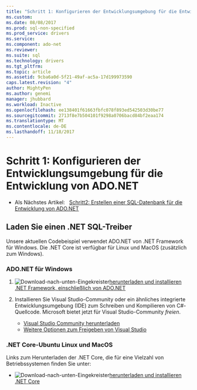 ```yaml
---
title: "Schritt 1: Konfigurieren der Entwicklungsumgebung für die Entwicklung von ADO.NET | Microsoft Docs"
ms.custom: 
ms.date: 08/08/2017
ms.prod: sql-non-specified
ms.prod_service: drivers
ms.service: 
ms.component: ado-net
ms.reviewer: 
ms.suite: sql
ms.technology: drivers
ms.tgt_pltfrm: 
ms.topic: article
ms.assetid: 9cba6a0d-5f21-49af-ac5a-17d199973590
caps.latest.revision: "4"
author: MightyPen
ms.author: genemi
manager: jhubbard
ms.workload: Inactive
ms.openlocfilehash: ee138401f61663fbfc078f893ed542503d30be77
ms.sourcegitcommit: 2713f8e7b504101f9298a0706bacd84bf2eaa174
ms.translationtype: MT
ms.contentlocale: de-DE
ms.lasthandoff: 11/18/2017
---
```

# <a name="step-1-configure-development-environment-for-adonet-development"></a>Schritt 1: Konfigurieren der Entwicklungsumgebung für die Entwicklung von ADO.NET

- Als Nächstes Artikel:&nbsp;&nbsp;&nbsp;[Schritt2: Erstellen einer SQL-Datenbank für die Entwicklung von ADO.NET](step-2-create-a-sql-database-for-ado-net-development.md)  

## <a name="download-a-net-sql-driver"></a>Laden Sie einen .NET SQL-Treiber

Unsere aktuellen Codebeispiel verwendet ADO.NET von .NET Framework für Windows. Die .NET Core ist verfügbar für Linux und MacOS (zusätzlich zum Windows).

### <a name="adonet-for-windows"></a>ADO.NET für Windows

1. ![Download-nach-unten-Eingekreister](../../ssdt/media/download.png)[herunterladen und installieren .NET Framework, einschließlich von ADO.NET](../sql-connection-libraries.md#anchor-20-drivers-relational-access)

2. Installieren Sie Visual Studio-Community oder ein ähnliches integrierte Entwicklungsumgebung (IDE) zum Schreiben und Kompilieren von C#-Quellcode. Microsoft bietet jetzt für Visual Studio-Community *freien*.  
    - [Visual Studio Community herunterladen](http://www.visualstudio.com/products/visual-studio-community-vs)  
    - [Weitere Optionen zum Freigeben von Visual Studio](http://www.visualstudio.com/products/free-developer-offers-vs.aspx)  


### <a name="net-core-for-linux-ubuntu-and-macos"></a>.NET Core-Ubuntu Linux und MacOS

Links zum Herunterladen der .NET Core, die für eine Vielzahl von Betriebssystemen finden Sie unter:

- ![Download-nach-unten-Eingekreister](../../ssdt/media/download.png)[herunterladen und installieren .NET Core](../sql-connection-libraries.md#anchor-20-drivers-relational-access)

